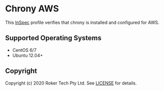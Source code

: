# Chrony AWS

This [InSpec](http://inspec.io/) profile verifies that chrony is installed and configured for AWS.

## Supported Operating Systems

- CentOS 6/7
- Ubuntu 12.04+

## Copyright
Copyright (c) 2020 Roker Tech Pty Ltd. See [LICENSE](./LICENSE) for details.
